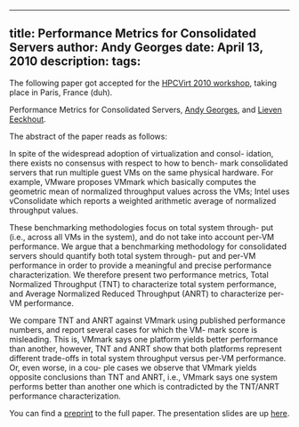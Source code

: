 -----
title:  Performance Metrics for Consolidated Servers
author: Andy Georges
date: April 13, 2010
description: 
tags: 
-----







The following paper got accepted for the [HPCVirt 2010
workshop](http://www.csm.ornl.gov/srt/conferences/hpcvirt2010/), taking
place in Paris, France (duh).


Performance Metrics for Consolidated Servers, [Andy
Georges](http://itkovian.net), and [Lieven
Eeckhout](http://www.elis.ugent.be/~leeckhou).


The abstract of the paper reads as follows:


In spite of the widespread adoption of virtualization and consol-
idation, there exists no consensus with respect to how to bench- mark
consolidated servers that run multiple guest VMs on the same physical
hardware. For example, VMware proposes VMmark which basically computes
the geometric mean of normalized throughput values across the VMs; Intel
uses vConsolidate which reports a weighted arithmetic average of
normalized throughput values.


These benchmarking methodologies focus on total system through- put
(i.e., across all VMs in the system), and do not take into account
per-VM performance. We argue that a benchmarking methodology for
consolidated servers should quantify both total system through- put and
per-VM performance in order to provide a meaningful and precise
performance characterization. We therefore present two performance
metrics, Total Normalized Throughput (TNT) to characterize total system
performance, and Average Normalized Reduced Throughput (ANRT) to
characterize per-VM performance.


We compare TNT and ANRT against VMmark using published performance
numbers, and report several cases for which the VM- mark score is
misleading. This is, VMmark says one platform yields better performance
than another, however, TNT and ANRT show that both platforms represent
different trade-offs in total system throughput versus per-VM
performance. Or, even worse, in a cou- ple cases we observe that VMmark
yields opposite conclusions than TNT and ANRT, i.e., VMmark says one
system performs better than another one which is contradicted by the
TNT/ANRT performance characterization.


You can find a
[preprint](http://itkovian.net/base/files/papers/hpcvirt-2010-ageorges-preprint.pdf)
to the full paper. The presentation slides are up
[here](http://itkovian.net/base/files/papers/hpcvirt-2010-ageorges-presenatation.pdf).
